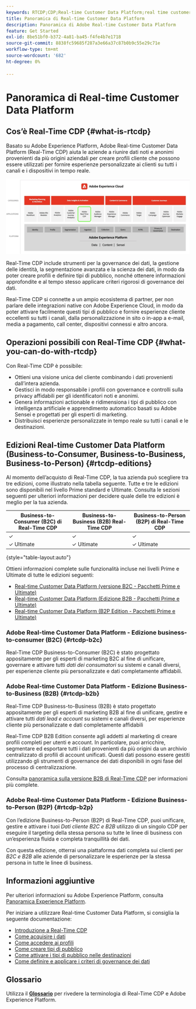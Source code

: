 ```yaml
---
keywords: RTCDP;CDP;Real-time Customer Data Platform;real time customer data platform;real time cdp;cdp;Customer AI
title: Panoramica di Real-time Customer Data Platform
description: Panoramica di Adobe Real-time Customer Data Platform
feature: Get Started
exl-id: 8be51bf0-b372-4a81-ba45-f4fe4b7e1718
source-git-commit: 8838fc59685f287a3e66a37c87b0b9c55e29c71e
workflow-type: tm+mt
source-wordcount: '682'
ht-degree: 0%

---
```


# Panoramica di Real-time Customer Data Platform

## Cos’è Real-Time CDP {#what-is-rtcdp}

Basato su Adobe Experience Platform, Adobe Real-time Customer Data Platform (Real-Time CDP) aiuta le aziende a riunire dati noti e anonimi provenienti da più origini aziendali per creare profili cliente che possono essere utilizzati per fornire esperienze personalizzate ai clienti su tutti i canali e i dispositivi in tempo reale.

![Panoramica di varie app di Experience Platform, con Real-Time CDP evidenziato.](/help/rtcdp/assets/platform-apps-overview.png)

Real-Time CDP include strumenti per la governance dei dati, la gestione delle identità, la segmentazione avanzata e la scienza dei dati, in modo da poter creare profili e definire tipi di pubblico, nonché ottenere informazioni approfondite e al tempo stesso applicare criteri rigorosi di governance dei dati.

Real-Time CDP si connette a un ampio ecosistema di partner, per non parlare delle integrazioni native con Adobe Experience Cloud, in modo da poter attivare facilmente questi tipi di pubblico e fornire esperienze cliente eccellenti su tutti i canali, dalla personalizzazione in sito o in-app a e-mail, media a pagamento, call center, dispositivi connessi e altro ancora.

## Operazioni possibili con Real-Time CDP {#what-you-can-do-with-rtcdp}

Con Real-Time CDP è possibile:

* Ottieni una visione unica del cliente combinando i dati provenienti dall’intera azienda.
* Gestisci in modo responsabile i profili con governance e controlli sulla privacy affidabili per gli identificatori noti e anonimi.
* Genera informazioni actionable e ridimensiona i tipi di pubblico con intelligenza artificiale e apprendimento automatico basati su Adobe Sensei e progettati per gli esperti di marketing.
* Distribuisci esperienze personalizzate in tempo reale su tutti i canali e le destinazioni.

## Edizioni Real-time Customer Data Platform (Business-to-Consumer, Business-to-Business, Business-to-Person) {#rtcdp-editions}

Al momento dell’acquisto di Real-Time CDP, la tua azienda può scegliere tra tre edizioni, come illustrato nella tabella seguente. Tutte e tre le edizioni sono disponibili nel livello Prime standard e Ultimate. Consulta le sezioni seguenti per ulteriori informazioni per decidere quale delle tre edizioni è meglio per la tua azienda.

| Business-to-Consumer (B2C) di Real-Time CDP | Business-to-Business (B2B) Real-Time CDP | Business-to-Person (B2P) di Real-Time CDP |
|---------|----------|---------|
| ✓ | ✓ | ✓ |
| ✓ Ultimate | ✓ Ultimate | ✓ Ultimate |

{style="table-layout:auto"}

Ottieni informazioni complete sulle funzionalità incluse nei livelli Prime e Ultimate di tutte le edizioni seguenti:

* [Real-time Customer Data Platform (versione B2C - Pacchetti Prime e Ultimate)](https://helpx.adobe.com/legal/product-descriptions/real-time-customer-data-platform-b2c-edition-prime-and-ultimate-packages.html)
* [Real-time Customer Data Platform (Edizione B2B - Pacchetti Prime e Ultimate)](https://helpx.adobe.com/legal/product-descriptions/real-time-customer-data-platform-b2b-edition-prime-and-ultimate-packages.html)
* [Real-time Customer Data Platform (B2P Edition - Pacchetti Prime e Ultimate)](https://helpx.adobe.com/legal/product-descriptions/real-time-customer-data-platform-b2p-edition-prime-and-ultimate-packages.html)

### Adobe Real-time Customer Data Platform - Edizione business-to-consumer (B2C) {#rtcdp-b2c}

Real-Time CDP Business-to-Consumer (B2C) è stato progettato appositamente per gli esperti di marketing B2C al fine di unificare, governare e attivare tutti *dati dei consumatori* su sistemi e canali diversi, per esperienze cliente più personalizzate e dati completamente affidabili.

### Adobe Real-time Customer Data Platform - Edizione Business-to-Business (B2B) {#rtcdp-b2b}

Real-Time CDP Business-to-Business (B2B) è stato progettato appositamente per gli esperti di marketing B2B al fine di unificare, gestire e attivare tutti *dati lead e account* su sistemi e canali diversi, per esperienze cliente più personalizzate e dati completamente affidabili

Real-Time CDP B2B Edition consente agli addetti al marketing di creare profili completi per utenti e account. In particolare, puoi arricchire, segmentare ed esportare tutti i dati provenienti da più origini da un archivio centralizzato di profili di account unificati. Questi dati possono essere gestiti utilizzando gli strumenti di governance dei dati disponibili in ogni fase del processo di centralizzazione.

Consulta [panoramica sulla versione B2B di Real-Time CDP](./b2b-overview.md) per informazioni più complete.

### Adobe Real-time Customer Data Platform - Edizione Business-to-Person (B2P) {#rtcdp-b2p}

Con l’edizione Business-to-Person (B2P) di Real-Time CDP, puoi unificare, gestire e attivare i tuoi *Dati cliente B2C e B2B* utilizzo di un singolo CDP per eseguire il targeting della stessa persona su tutte le linee di business con un’esperienza fluida e completa tranquillità dei dati.

Con questa edizione, otterrai una piattaforma dati completa sui clienti per *B2C e B2B* alle aziende di personalizzare le esperienze per la stessa persona in tutte le linee di business.

## Informazioni aggiuntive

Per ulteriori informazioni su Adobe Experience Platform, consulta [Panoramica Experience Platform](../landing/home.md).

Per iniziare a utilizzare Real-time Customer Data Platform, si consiglia la seguente documentazione:

* [Introduzione a Real-Time CDP](get-started.md)
* [Come acquisire i dati](sources/sources-overview.md)
* [Come accedere ai profili](profile/profile-overview.md)
* [Come creare tipi di pubblico](segmentation/segmentation-overview.md)
* [Come attivare i tipi di pubblico nelle destinazioni](destinations/overview.md)
* [Come definire e applicare i criteri di governance dei dati](privacy/data-governance-overview.md)

## Glossario

Utilizza il [**Glossario**](/help/landing/glossary.md) per rivedere la terminologia di Real-Time CDP e Adobe Experience Platform.
